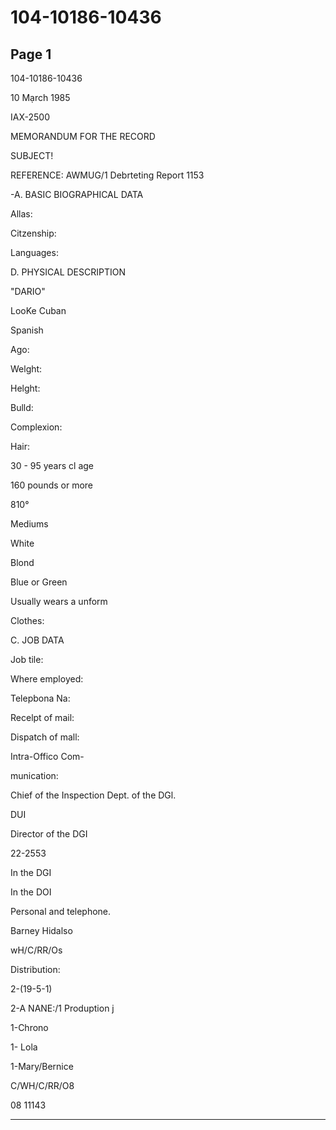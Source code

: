 # 104-10186-10436

## Page 1

104-10186-10436

10 Mạrch 1985

IAX-2500

MEMORANDUM FOR THE RECORD

SUBJECT!

REFERENCE: AWMUG/1 Debrteting Report 1153

-A. BASIC BIOGRAPHICAL DATA

Allas:

Citzenship:

Languages:

D. PHYSICAL DESCRIPTION

"DARIO"

LooKe Cuban

Spanish

Ago:

Welght:

Helght:

Bulld:

Complexion:

Hair:

30 - 95 years cl age

160 pounds or more

810°

Mediums

White

Blond

Blue or Green

Usually wears a unform

Clothes:

C. JOB DATA

Job tile:

Where employed:

Telepbona Na:

Recelpt of mail:

Dispatch of mall:

Intra-Offico Com-

munication:

Chief of the Inspection Dept. of the DGl.

DUI

Director of the DGI

22-2553

In the DGI

In the DOI

Personal and telephone.

Barney Hidalso

wH/C/RR/Os

Distribution:

2-(19-5-1)

2-A NANE:/1 Produption j

1-Chrono

1- Lola

1-Mary/Bernice

C/WH/C/RR/O8

08 11143

---

